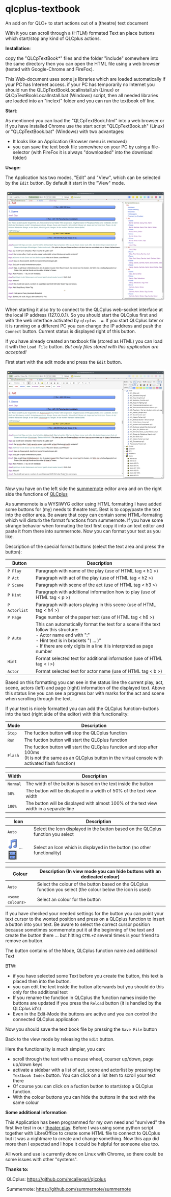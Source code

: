 # qlcplus-textbook
An add on for QLC+ to start actions out of a (theatre) text document

With it you can scroll through a (HTLM) formated Text an place buttons which start/stop any kind of QLCplus actions.

**Installation**:

copy the "QLCpTextBook*" files and the folder "include" somewhere into the same directory then you can open the HTML file using a web browser (tested with Google-Chrome and FireFox). 

This Web-document uses some js libraries which are loaded automatically if your PC has Internet access. if your PC has temporarily no Internet you should run the QLCpTextBookLocalInstall.sh (Linux) or QLCpTextBookLocalInstall.bat (Windows) script, then all needed libraries are loaded into an "inclext" folder and you can run the textbook off line.

**Start**:

As mentioned you can load the "QLCpTextBook.html" into a web browser or if you have installed Chrome use the start script "QLCpTextBook.sh" (Linux) or "QLCpTextBook.bat" (Windows) with two advantages:

- It looks like an Application (Browser menu is removed)
- you can save the text book file somewhere on your PC by using a file-selector (with FireFox it is always "downloaded" into the download folder)

**Usage:**

The Application has two modes, "Edit" and "View", which can be selected by the `Edit` button. By default it start in the "View" mode.

![View Mode with active index](doc/Screenshot_ViewModeIndex.png)

When starting it also try to connect to the QLCplus web-socket interface at the local IP address (127.0.0.1). So you should start the QLCplus first and with the web interface activated by `qlcplus -w`. If you start QLCplus later or it is running on a different PC you can change the IP address and push the `Connect` button. Current status is displayed right of this button.

If you have already created an textbook file (stored as HTML) you can load it with the `Load File` button. *But only files stored with this application are accepted!* 

First start with the edit mode and press the `Edit` button.

![Edit Mode](doc/Screenshot_EditMode.png)

Now you have on the left side the  [summernote](https://summernote.org/) editor area and on the right side the functions of [QLCplus](https://www.qlcplus.org/)

As summernote is a WYSIWYG editor using HTML formatting I have added some buttons for (my) needs to theatre text. Best is to copy/paste the text into the editor area. Be aware that copy can contain some HTML-formating which will disturb the format functions from summernote. If you have some strange behavior when formating the text first copy it into an text editor and paste it from there into summernote. Now you can format your text as you like. 

Description of the special format buttons (select the text area and press the button): 

| Button        | Description                                                  |
| ------------- | ------------------------------------------------------------ |
| `P Play`      | Paragraph with name of the play (use of HTML tag < h1 >)     |
| `P Act`       | Paragraph with act of the play (use of HTML tag < h2 >)      |
| `P Scene`     | Paragraph with scene of the act (use of HTML tag < h3 >)     |
| `P Hint`      | Paragraph with additional information how to play (use of HTML tag < p >) |
| `P Actorlist` | Paragraph with actors playing in this scene (use of HTML tag < h4 >) |
| `P Page`      | Page number of the paper text (use of HTML tag < h6 >)       |
| `P Auto`      | This can automatically format the text for a scene if the text follow this structure:<br />- Actor name end with ":"<br />- Hint text is in brackets "( ... )"<br />- If there are only digits in a line it is interpreted as page number |
| `Hint`        | Format selected text for additional information  (use of HTML tag < i >) |
| `Actor`       | Format selected text for actor name  (use of HTML tag < b >) |

Based on this formatting you can see in the status line the current play, act, scene, actors (left) and page (right) information of the displayed text. Above this status line you can see a progress bar with marks for the act and scene when scrolling through the text.

If your text is nicely formatted you can add the QLCplus function-buttons into the text (right side of the editor) with this functionality:

| Mode    | Description                                                  |
| ------- | ------------------------------------------------------------ |
| `Stop`  | The fuction button will stop the QLCplus function            |
| `Run`   | The fuction button will start the QLCplus function           |
| `Flash` | The fuction button will start the QLCplus function and stop after 100ms<br />(It is not the same as an QLCplus button in the virtual console with activated flash function) |

| Width    | Description                                                  |
| -------- | ------------------------------------------------------------ |
| `Normal` | The width of the button is based on the text inside the button |
| `50%`    | The button will be displayed in a width of 50% of the text view width |
| `100%`   | The button will be displayed with almost 100% of the text view width in a separate line |

| Icon                                                         | Description                                                  |
| ------------------------------------------------------------ | ------------------------------------------------------------ |
| `Auto`                                                       | Select the Icon displayed in the button based on the QLCplus function you select |
| ![](./include/icon/audio.png) ... ![](./include/icon/video.png) | Select an Icon which is displayed in the button (no other functionality) |

| Colour           | Description (In view mode you can hide buttons with an dedicated colour) |
| ---------------- | ------------------------------------------------------------ |
| `Auto`           | Select the colour of the button based on the QLCplus function you select (the colour below the icon is used) |
| `<some colours>` | Select an colour for the button                              |

If you have checked your needed settings for the button you can point your text cursor to the wonted position and press on a QLCplus function to insert a button into your text. Be aware to select the correct cursor position because sometimes sommernote put it at the beginning of the text and create the button there ... but hitting `CTRL+Z` several times is your friend to remove an button. 

The button contains of the Mode, QLCplus function name and additional Text

BTW: 

- if you have selected some Text before you create the button, this text is placed then into the button.
- you can edit the text inside the button afterwards but you should do this only for the additional text
- If you rename the function in QLCplus the function names inside the buttons are updated if you press the `Reload` button (it is handled by the QLCplus id's)
- Even in the Edit-Mode the buttons are active and you can control the connected QLCplus application

Now you should save the text book file by pressing the `Save File` button

Back to the view mode by releasing the `Edit` button.

Here the functionality is much simpler, you can:

- scroll through the text with a mouse wheel, courser up/down, page up/down keys
- activate a sidebar with a list of act, scene and actorlist by pressing the `Textbook Index` button. You can click on a list item to scroll your text there
- Of course you can click on a fuction button to start/stop a QLCplus function.
- With the colour buttons you can hide the buttons in the text with the same colour

**Some additional information**

This Application has been programmed for my own need and "survived" the first live test in our [theater play](https://dorfbuehne-merching.de/). Before I was using some python script together with LibreOffice to create some HTML file to connect to QLCplus but it was a nightmare to create and change something. Now this app did more then I expected and I hope it could be helpful for someone else too.

All work and use is currently done on Linux with Chrome, so there could be some issues with other "systems". 

**Thanks to:**

​	QLCplus: https://github.com/mcallegari/qlcplus

​	Summernote: https://github.com/summernote/summernote
